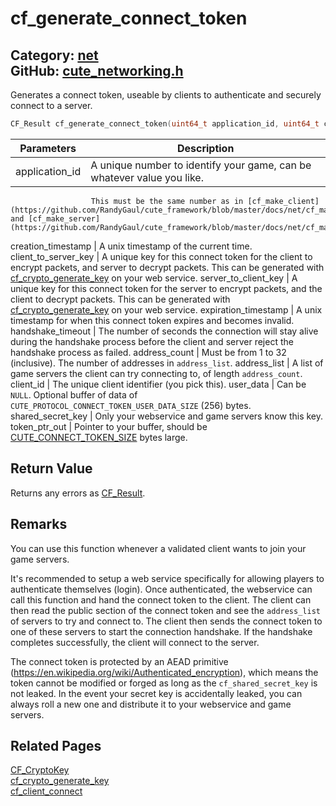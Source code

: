 # cf_generate_connect_token

Category: [net](https://github.com/RandyGaul/cute_framework/blob/master/docs/api_reference?id=net)  
GitHub: [cute_networking.h](https://github.com/RandyGaul/cute_framework/blob/master/include/cute_networking.h)  
---

Generates a connect token, useable by clients to authenticate and securely connect to a server.

```cpp
CF_Result cf_generate_connect_token(uint64_t application_id, uint64_t creation_timestamp, const CF_CryptoKey* client_to_server_key, const CF_CryptoKey* server_to_client_key, uint64_t expiration_timestamp, uint32_t handshake_timeout, int address_count, const char** address_list, uint64_t client_id, const uint8_t* user_data, const CF_CryptoSignSecret* shared_secret_key, uint8_t* token_ptr_out);
```

Parameters | Description
--- | ---
application_id | A unique number to identify your game, can be whatever value you like.
                      This must be the same number as in [cf_make_client](https://github.com/RandyGaul/cute_framework/blob/master/docs/net/cf_make_client.md) and [cf_make_server](https://github.com/RandyGaul/cute_framework/blob/master/docs/net/cf_make_server.md).
creation_timestamp | A unix timestamp of the current time.
client_to_server_key | A unique key for this connect token for the client to encrypt packets, and server to
                      decrypt packets. This can be generated with [cf_crypto_generate_key](https://github.com/RandyGaul/cute_framework/blob/master/docs/net/cf_crypto_generate_key.md) on your web service.
server_to_client_key | A unique key for this connect token for the server to encrypt packets, and the client to
                      decrypt packets. This can be generated with [cf_crypto_generate_key](https://github.com/RandyGaul/cute_framework/blob/master/docs/net/cf_crypto_generate_key.md) on your web service.
expiration_timestamp | A unix timestamp for when this connect token expires and becomes invalid.
handshake_timeout | The number of seconds the connection will stay alive during the handshake process before
                      the client and server reject the handshake process as failed.
address_count | Must be from 1 to 32 (inclusive). The number of addresses in `address_list`.
address_list | A list of game servers the client can try connecting to, of length `address_count`.
client_id | The unique client identifier (you pick this).
user_data | Can be `NULL`. Optional buffer of data of `CUTE_PROTOCOL_CONNECT_TOKEN_USER_DATA_SIZE` (256) bytes.
shared_secret_key | Only your webservice and game servers know this key.
token_ptr_out | Pointer to your buffer, should be [CUTE_CONNECT_TOKEN_SIZE](https://github.com/RandyGaul/cute_framework/blob/master/docs/net/cute_connect_token_size.md) bytes large.

## Return Value

Returns any errors as [CF_Result](https://github.com/RandyGaul/cute_framework/blob/master/docs/utility/cf_result.md).

## Remarks

You can use this function whenever a validated client wants to join your game servers.

It's recommended to setup a web service specifically for allowing players to authenticate
themselves (login). Once authenticated, the webservice can call this function and hand
the connect token to the client. The client can then read the public section of the
connect token and see the `address_list` of servers to try and connect to. The client then
sends the connect token to one of these servers to start the connection handshake. If the
handshake completes successfully, the client will connect to the server.

The connect token is protected by an AEAD primitive (https://en.wikipedia.org/wiki/Authenticated_encryption),
which means the token cannot be modified or forged as long as the `cf_shared_secret_key` is
not leaked. In the event your secret key is accidentally leaked, you can always roll a
new one and distribute it to your webservice and game servers.

## Related Pages

[CF_CryptoKey](https://github.com/RandyGaul/cute_framework/blob/master/docs/net/cf_cryptokey.md)  
[cf_crypto_generate_key](https://github.com/RandyGaul/cute_framework/blob/master/docs/net/cf_crypto_generate_key.md)  
[cf_client_connect](https://github.com/RandyGaul/cute_framework/blob/master/docs/net/cf_client_connect.md)  
